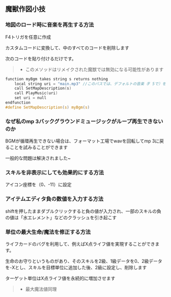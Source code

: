 ## 魔獣作図小技

### 地図のロード時に音楽を再生する方法

F4トリガを任意に作成

カスタムコードに変換して、中のすべてのコードを削除します

次のコードを貼り付けるだけです。
> * このメソッドはリメイクされた魔獣では無効になる可能性があります

```c
function myBgm takes string s returns nothing
    local string uri = "main.mp3" //このパスでは、デフォルトの音楽（F 5で）を再生したり、F 12に読み込まれた音楽を再生したりすることができます
    call SetMapDescription(s)
    call PlayMusic(uri)
    set uri = null
endfunction
#define SetMapDescription(s) myBgm(s)
```

### なぜ私のmp 3バックグラウンドミュージックがループ再生できないのか

BGMが循環再生できない場合は、フォーマット工場でwavを回転してmp 3に戻ることを試みることができます

一般的な問題は解決されました~

### スキルを非表示にしても効果的にする方法

アイコン座標を（0、-11）に設定

### アイテムエディタ負の数値を入力する方法

shiftを押したままダブルクリックすると負の値が入力され、一部のスキルの負の値は「水エレメント」などのクラッシュを引き起こす

### 単位の最大生命/魔法を修正する方法

ライフカードのバグを利用して、例えばX点ライフ値を実現することができます。

生命のお守りというものがあり、そのスキルを2級、1級データを0、2級データを-Xとし、スキルを目標単位に追加した後、2級に設定し、削除します

ターゲット単位はX点ライフ値を永続的に増加させます

> * 最大魔法値同理
